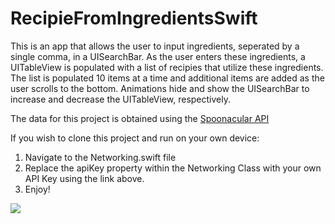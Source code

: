 # RecipieFromIngredientsSwift

This is an app that allows the user to input ingredients, seperated by a single comma, in a UISearchBar. As the user enters these ingredients, a UITableView is populated with a list of recipies that utilize these ingredients. The list is populated 10 items at a time and additional items are added as the user scrolls to the bottom. Animations hide and show the UISearchBar to increase and decrease the UITableView, respectively.

The data for this project is obtained using the [Spoonacular API](https://spoonacular.com/food-api)

If you wish to clone this project and run on your own device:
  1. Navigate to the Networking.swift file
  2. Replace the apiKey property within the Networking Class with your own API Key using the link above.
  3. Enjoy!

![](appdemo.GIF)
